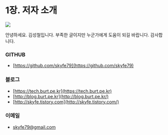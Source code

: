 # 1장. 저자 소개



![](https://ko.gravatar.com/userimage/14753319/daebfc6386822ade217823fd99f3fcd0.png)

안녕하세요. 김성철입니다. 부족한 글이지만 누군가에게 도움이 되길 바랍니다. 감사합니다.

### GITHUB

* [https://github.com/skyfe79](https://github.com/skyfe79)

### **블로그**

* [https://tech.burt.pe.kr](https://tech.burt.pe.kr)
* [http://blog.burt.pe.kr](http://blog.burt.pe.kr/)
* [http://skyfe.tistory.com](http://skyfe.tistory.com/)

### **이메일**

* [skyfe79@gmail.com](https://skyfe79.gitbooks.io/ios-opengles-tutorial/content/skyfe79@gmail.com)

